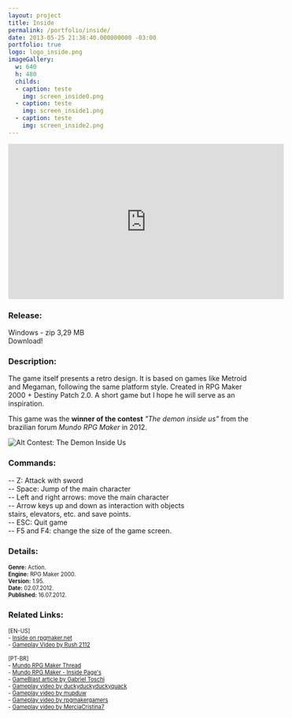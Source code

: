 ```yaml
---
layout: project
title: Inside
permalink: /portfolio/inside/
date: 2013-05-25 21:38:40.000000000 -03:00
portfolio: true
logo: logo_inside.png
imageGallery:
  w: 640
  h: 480
  childs:
  - caption: teste
    img: screen_inside0.png
  - caption: teste
    img: screen_inside1.png
  - caption: teste
    img: screen_inside2.png
---
```


<div class="video-container">
<iframe width="560" height="315" src="https://www.youtube.com/embed/FI8NYg3EZxw" frameborder="0" allowfullscreen></iframe>
</div>

<h3>Release:</h3>

<div class="box">
Windows - zip 3,29 MB
<div class="box-link">
Download!
</div>
</div>

<h3>Description:</h3>

The game itself presents a retro design. It is based on games like Metroid and Megaman, following the same platform style. Created in RPG Maker 2000 + Destiny Patch 2.0. A short game but I hope he will serve as an inspiration.

This game was the **winner of the contest** _"The demon inside us"_
from the brazilian forum _Mundo RPG Maker_ in 2012.


![Alt Contest: The Demon Inside Us]({{site.baseurl}}/img/portfolio/win_demon.png)

<h3>Commands:</h3>

-- Z: Attack with sword<br>
-- Space: Jump of the main character<br>
-- Left and right arrows: move the main character<br>
-- Arrow keys up and down as interaction with objects<br>
stairs, elevators, etc. and save points.<br>
-- ESC: Quit game<br>
-- F5 and F4: change the size of the game screen.<br>

<h3>Details:</h3>
<p style="font-size:0.8em">
<strong>Genre:</strong> Action.<br>
<strong>Engine:</strong> RPG Maker 2000.<br>
<strong>Version:</strong> 1.95.<br>
<strong>Date:</strong> 02.07.2012.<br>
<strong>Published:</strong> 16.07.2012.<br>
</p>

<h3>Related Links:</h3>
<p style="font-size:0.8em">
[EN-US]<br>
- <a href="https://rpgmaker.net/games/4333/">Inside on rpgmaker.net</a><br>
- <a href="https://www.youtube.com/watch?v=FI8NYg3EZxw">Gameplay Video by Rush 2112</a><br>
<br>
[PT-BR]<br>
- <a href="http://www.mundorpgmaker.com.br/topic/81977-inside-rm2k/">Mundo RPG Maker Thread</a><br>
- <a href="https://rpgmaker.net/games/4333/">Mundo RPG Maker - Inside Page's</a><br>
- <a href="http://www.gameblast.com.br/2013/02/rpg-maker-o-criador-de-jogos-que-fez.html">GameBlast article by Gabriel Toschi</a><br>
- <a href="https://www.youtube.com/watch?v=qDYuNg3mNww">Gameplay video by duckyduckyduckyquack</a><br>
- <a href="https://www.youtube.com/watch?v=Q3YdwL4Y150">Gameplay video by mupduw</a><br>
- <a href="https://www.youtube.com/watch?v=jHlpPfhX-mg">Gameplay video by rpgmakergamers</a><br>
- <a href="https://www.youtube.com/watch?v=_xoPlbVYqnA">Gameplay video by MerciaCristina7</a><br>
</p>
